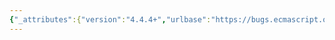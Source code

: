 ```yaml
---
{"_attributes":{"version":"4.4.4+","urlbase":"https://bugs.ecmascript.org/","maintainer":"dherman@mozilla.com"},"bug":{"bug_id":3464,"creation_ts":"2014-12-17 12:41:00 -0800","short_desc":"21.2.5.*: Add .name property for @@match, @@replace, @@search and @@split","delta_ts":"2014-12-23 20:23:30 -0800","product":"Draft for 6th Edition","component":"technical issue","version":"Rev 29: December 06, 2014 Draft","rep_platform":"All","op_sys":"All","bug_status":"RESOLVED","resolution":"FIXED","priority":"Normal","bug_severity":"normal","everconfirmed":true,"reporter":{"uid":"andrebargull","name":"André Bargull"},"assigned_to":{"uid":"allen","name":"Allen Wirfs-Brock"},"long_desc":[{"commentid":11066,"comment_count":0,"who":{"uid":"andrebargull","name":"André Bargull"},"bug_when":"2014-12-17 12:41:14 -0800","thetext":"21.2.5.6 RegExp.prototype [ @@match ] ( string )  \n\n21.2.5.8 RegExp.prototype [ @@replace ] ( string, replaceValue )  \n\n21.2.5.9 RegExp.prototype [ @@search ] ( string )  \n\n21.2.5.11 RegExp.prototype [ @@split ] ( string, limit )\n\n\nExplicit .name property needs to be specified."},{"commentid":11087,"comment_count":1,"who":{"uid":"allen","name":"Allen Wirfs-Brock"},"bug_when":"2014-12-17 18:07:49 -0800","thetext":"fixed in rev30 editor's draft"},{"commentid":11190,"comment_count":2,"who":{"uid":"allen","name":"Allen Wirfs-Brock"},"bug_when":"2014-12-23 20:23:30 -0800","thetext":"fixed in rev30"}]}}
---
```


